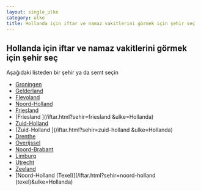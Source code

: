 ```yaml
---
layout: single_ulke
category: ulke
title: Hollanda için iftar ve namaz vakitlerini görmek için şehir seç
---
```



## Hollanda için iftar ve namaz vakitlerini görmek için şehir seç

Aşağıdaki listeden bir şehir ya da semt seçin


* [Groningen](/iftar.html?sehir=groningen&ulke=Hollanda)
* [Gelderland](/iftar.html?sehir=gelderland&ulke=Hollanda)
* [Flevoland](/iftar.html?sehir=flevoland&ulke=Hollanda)
* [Noord-Holland](/iftar.html?sehir=noord-holland&ulke=Hollanda)
* [Friesland](/iftar.html?sehir=friesland&ulke=Hollanda)
* [Friesland ](/iftar.html?sehir=friesland &ulke=Hollanda)
* [Zuid-Holland](/iftar.html?sehir=zuid-holland&ulke=Hollanda)
* [Zuid-Holland ](/iftar.html?sehir=zuid-holland &ulke=Hollanda)
* [Drenthe](/iftar.html?sehir=drenthe&ulke=Hollanda)
* [Overijssel](/iftar.html?sehir=overijssel&ulke=Hollanda)
* [Noord-Brabant](/iftar.html?sehir=noord-brabant&ulke=Hollanda)
* [Limburg](/iftar.html?sehir=limburg&ulke=Hollanda)
* [Utrecht](/iftar.html?sehir=utrecht&ulke=Hollanda)
* [Zeeland](/iftar.html?sehir=zeeland&ulke=Hollanda)
* [Noord-Holland (Texel)](/iftar.html?sehir=noord-holland (texel)&ulke=Hollanda)
